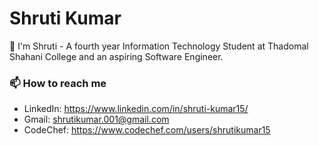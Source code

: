 # Shruti Kumar

<!--
**shrutikumar15/shrutikumar15** is a ✨ _special_ ✨ repository because its `README.md` (this file) appears on your GitHub profile.

Here are some ideas to get you started:

- 🔭 I’m currently working on ...
- 🌱 I’m currently learning ...
- 👯 I’m looking to collaborate on ...
- 🤔 I’m looking for help with ...
- 💬 Ask me about ...
- 📫 How to reach me: ...
- 😄 Pronouns: ...
- ⚡ Fun fact: ...
-->

👋 I'm Shruti - A fourth year Information Technology Student at Thadomal Shahani College
and an aspiring Software Engineer.

###  📫 How to reach me 
* LinkedIn: https://www.linkedin.com/in/shruti-kumar15/
* Gmail: shrutikumar.001@gmail.com
* CodeChef: https://www.codechef.com/users/shrutikumar15
